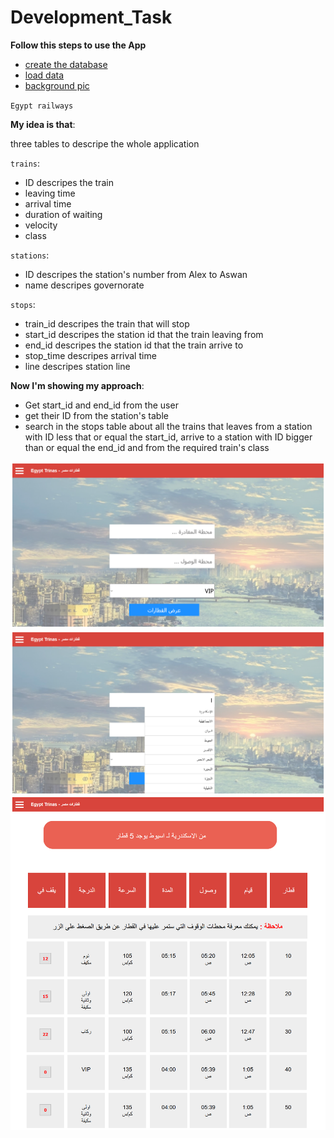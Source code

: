 # Development_Task
**Follow this steps to use the App**

- [create the database](/createDB.php)
- [load data](/loadData.php)
- [background pic](/thumb-1920-552786.jpg)

`Egypt railways`

**My idea is that**:

three tables to descripe the whole application

`trains`:

- ID descripes the train
- leaving time
- arrival time
- duration of waiting
- velocity
- class
  
`stations`:

- ID descripes the station's number from Alex to Aswan
- name descripes governorate
  
`stops`:

- train_id descripes the train that will stop
- start_id descripes the station id that the train leaving from
- end_id   descripes the station id that the train arrive to
- stop_time descripes arrival time
- line descripes station line

**Now I'm showing my approach**:

- Get start_id and end_id from the user
- get their ID from the station's table
- search in the stops table about all the trains
that leaves from a station with ID less that or equal the start_id, arrive to a station  with ID bigger than or equal the end_id
and from the required train's class

![screen 1](/AA.png)
![screen 2](/subA.png)
![screen 3](/A.png)
